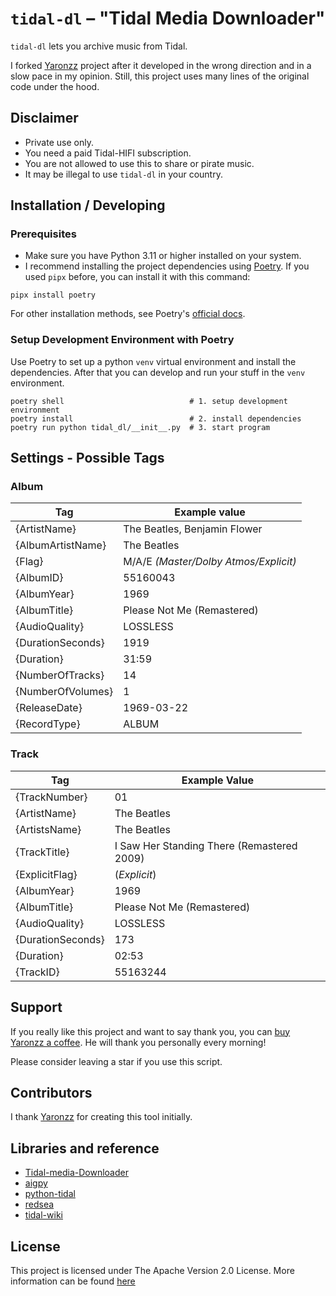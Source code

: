# `tidal-dl` – "Tidal Media Downloader"

`tidal-dl` lets you archive music from Tidal.

I forked [Yaronzz](https://github.com/yaronzz/Tidal-Media-Downloader) project after it developed in the wrong direction and in a slow pace in my opinion. Still, this project uses many lines of the original code under the hood.

## Disclaimer

* Private use only.
* You need a paid Tidal-HIFI subscription.
* You are not allowed to use this to share or pirate music.
* It may be illegal to use `tidal-dl` in your country.


## Installation / Developing 

### Prerequisites

* Make sure you have Python 3.11 or higher installed on your system.
* I recommend installing the project dependencies using [Poetry](https://python-poetry.org). If you used `pipx` before, you can install it with this command:

```shell
pipx install poetry
```

For other installation methods, see Poetry's [official docs](https://python-poetry.org/docs/).

### Setup Development Environment with Poetry

Use Poetry to set up a python `venv` virtual environment and install the dependencies. After that you can develop and run your stuff in the `venv` environment.

```shell
poetry shell                            # 1. setup development environment
poetry install                          # 2. install dependencies
poetry run python tidal_dl/__init__.py  # 3. start program
```


## Settings - Possible Tags

### Album

| Tag               | Example value                         |
| ----------------- | ------------------------------------- |
| {ArtistName}      | The Beatles, Benjamin Flower          |
| {AlbumArtistName} | The Beatles                           |
| {Flag}            | M/A/E *(Master/Dolby Atmos/Explicit)* |
| {AlbumID}         | 55160043                              |
| {AlbumYear}       | 1969                                  |
| {AlbumTitle}      | Please Not Me (Remastered)            |
| {AudioQuality}    | LOSSLESS                              |
| {DurationSeconds} | 1919                                  |
| {Duration}        | 31:59                                 |
| {NumberOfTracks}  | 14                                    |
| {NumberOfVolumes} | 1                                     |
| {ReleaseDate}     | 1969-03-22                            |
| {RecordType}      | ALBUM                                 |


### Track

| Tag               | Example Value                              |
| ----------------- | ------------------------------------------ |
| {TrackNumber}     | 01                                         |
| {ArtistName}      | The Beatles                                |
| {ArtistsName}     | The Beatles                                |
| {TrackTitle}      | I Saw Her Standing There (Remastered 2009) |
| {ExplicitFlag}    | (*Explicit*)                               |
| {AlbumYear}       | 1969                                       |
| {AlbumTitle}      | Please Not Me (Remastered)                 |
| {AudioQuality}    | LOSSLESS                                   |
| {DurationSeconds} | 173                                        |
| {Duration}        | 02:53                                      |
| {TrackID}         | 55163244                                   |


## Support

If you really like this project and want to say thank you, you can [buy Yaronzz a coffee](https://www.buymeacoffee.com/yaronzz). He will thank you personally every morning!

Please consider leaving a star if you use this script.


## Contributors

I thank [Yaronzz](https://github.com/yaronzz) for creating this tool initially.


## Libraries and reference

- [Tidal-media-Downloader](https://github.com/yaronzz/Tidal-Media-Downloader)
- [aigpy](https://github.com/yaronzz/AIGPY)
- [python-tidal](https://github.com/tamland/python-tidal)
- [redsea](https://github.com/redsudo/RedSea)
- [tidal-wiki](https://github.com/Fokka-Engineering/TIDAL/wiki)


## License

This project is licensed under The Apache Version 2.0 License. More information can be found [here](https://github.com/lescx/tidal-dl/blob/main/LICENSE)

